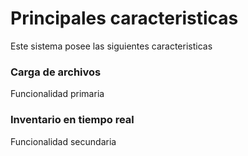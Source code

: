 # Principales caracteristicas
Este sistema posee las siguientes caracteristicas

### Carga de archivos
Funcionalidad primaria

### Inventario en tiempo real
Funcionalidad secundaria
